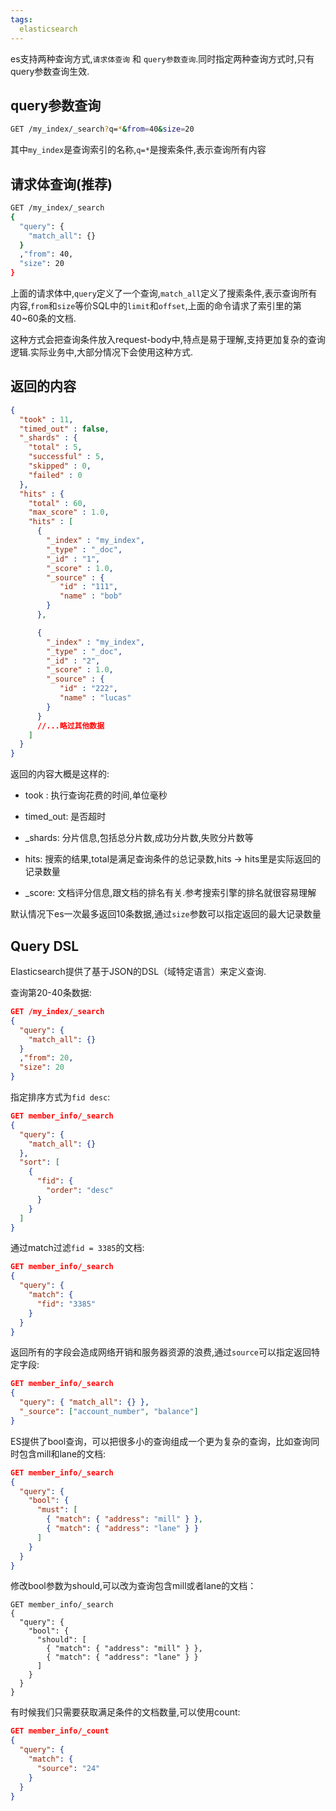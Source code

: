 ```yaml
---
tags: 
  elasticsearch
---
```


es支持两种查询方式,`请求体查询` 和 `query参数查询`.同时指定两种查询方式时,只有query参数查询生效.

<!--more-->

## query参数查询

```bash
GET /my_index/_search?q=*&from=40&size=20
```
其中`my_index`是查询索引的名称,`q=*`是搜索条件,表示查询所有内容

## 请求体查询(推荐)

```bash
GET /my_index/_search
{
  "query": {
    "match_all": {}
  }
  ,"from": 40,
  "size": 20
}

```

上面的请求体中,`query`定义了一个查询,`match_all`定义了搜索条件,表示查询所有内容,`from`和`size`等价SQL中的`limit`和`offset`,上面的命令请求了索引里的第40~60条的文档.

这种方式会把查询条件放入request-body中,特点是易于理解,支持更加复杂的查询逻辑.实际业务中,大部分情况下会使用这种方式.

## 返回的内容
```json
{
  "took" : 11,
  "timed_out" : false,
  "_shards" : {
    "total" : 5,
    "successful" : 5,
    "skipped" : 0,
    "failed" : 0
  },
  "hits" : {
    "total" : 60,
    "max_score" : 1.0,
    "hits" : [
      {
        "_index" : "my_index",
        "_type" : "_doc",
        "_id" : "1",
        "_score" : 1.0,
        "_source" : {
           "id" : "111",
           "name" : "bob"
        }
      },

      {
        "_index" : "my_index",
        "_type" : "_doc",
        "_id" : "2",
        "_score" : 1.0,
        "_source" : {
           "id" : "222",
           "name" : "lucas"
        }
      }
      //...略过其他数据
    ]
  }
}
```

返回的内容大概是这样的:

- took : 执行查询花费的时间,单位毫秒

- timed_out: 是否超时

- _shards: 分片信息,包括总分片数,成功分片数,失败分片数等

- hits: 搜索的结果,total是满足查询条件的总记录数,hits -> hits里是实际返回的记录数量

- _score: 文档评分信息,跟文档的排名有关.参考搜索引擎的排名就很容易理解


默认情况下es一次最多返回10条数据,通过`size`参数可以指定返回的最大记录数量

## Query DSL
Elasticsearch提供了基于JSON的DSL（域特定语言）来定义查询.

查询第20-40条数据:
```json
GET /my_index/_search
{
  "query": {
    "match_all": {}
  }
  ,"from": 20,
  "size": 20
}

```

指定排序方式为`fid desc`:

```json
GET member_info/_search
{
  "query": {
    "match_all": {}
  },
  "sort": [
    {
      "fid": {
        "order": "desc"
      }
    }
  ]
}

```

通过match过滤`fid = 3385`的文档:

```json
GET member_info/_search
{
  "query": {
    "match": {
      "fid": "3385"
    }
  }
}
```

返回所有的字段会造成网络开销和服务器资源的浪费,通过`source`可以指定返回特定字段:

```json
GET member_info/_search
{
  "query": { "match_all": {} },
  "_source": ["account_number", "balance"]
}
```

ES提供了bool查询，可以把很多小的查询组成一个更为复杂的查询，比如查询同时包含mill和lane的文档:
```json
GET member_info/_search
{
  "query": {
    "bool": {
      "must": [
        { "match": { "address": "mill" } },
        { "match": { "address": "lane" } }
      ]
    }
  }
}
```

修改bool参数为should,可以改为查询包含mill或者lane的文档：

```
GET member_info/_search
{
  "query": {
    "bool": {
      "should": [
        { "match": { "address": "mill" } },
        { "match": { "address": "lane" } }
      ]
    }
  }
}
```

有时候我们只需要获取满足条件的文档数量,可以使用count:

```json
GET member_info/_count
{
  "query": {
    "match": {
      "source": "24"
    }
  }
}
```

